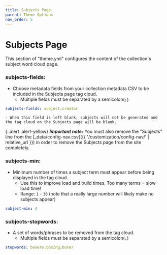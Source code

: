 ```yaml
---
title: Subjects Page
parent: Theme Options
nav_order: 5
---
```


# Subjects Page

This section of "theme.yml" configures the content of the collection's subject word cloud page.

### subjects-fields: 
- Choose metadata fields from your collection metadata CSV to be included in the Subjects page tag cloud.
	- Multiple fields must be separated by a semicolon(`;`)
```yaml
subjects-fields: subject;creator
```
	- When this field is left blank, subjects will not be generated and the tag cloud on the Subjects page will be blank. 

{:.alert .alert-yellow}
***Important note:*** You must also remove the "Subjects" line from the [_data/config-nav.csv]({{ '/customization/config-nav/' | relative_url }}) in order to remove the Subjects page from the site completely.

### subjects-min: 
- Minimum number of times a subject term must appear before being displayed in the tag cloud. 
	- Use this to improve load and build times. Too many terms = slow load time!
	- Range: `1` - `30` (note that a really large number will likely make no subjects appear)
```yaml
subject-min: 4
```

### subjects-stopwords: 
- A set of words/phrases to be removed from the tag cloud.
	- Multiple fields must be separated by a semicolon(`;`)
```yaml
stopwords: boxers;boxing;boxer
```